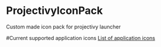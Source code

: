 # ProjectivyIconPack
Custom made icon pack for projectivy launcher

#Current supported application icons
[List of application icons](https://raw.githubusercontent.com/SicMundus86/ProjectivyIconPack/refs/heads/main/Icons/Application_icon_list?token=GHSAT0AAAAAADJFUYYMFZBQ6V6JIPH4GUJE2E45HCQ)
